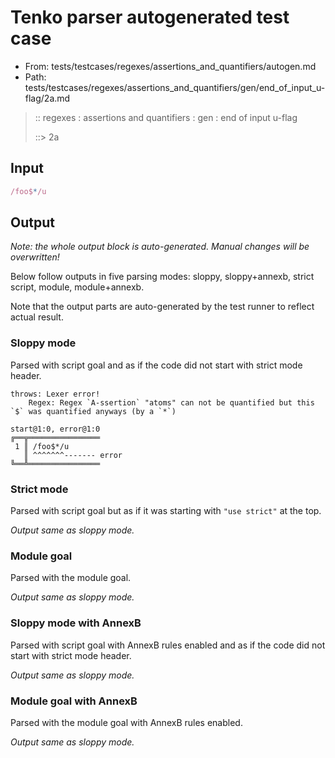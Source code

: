 # Tenko parser autogenerated test case

- From: tests/testcases/regexes/assertions_and_quantifiers/autogen.md
- Path: tests/testcases/regexes/assertions_and_quantifiers/gen/end_of_input_u-flag/2a.md

> :: regexes : assertions and quantifiers : gen : end of input u-flag
>
> ::> 2a

## Input


`````js
/foo$*/u
`````

## Output

_Note: the whole output block is auto-generated. Manual changes will be overwritten!_

Below follow outputs in five parsing modes: sloppy, sloppy+annexb, strict script, module, module+annexb.

Note that the output parts are auto-generated by the test runner to reflect actual result.

### Sloppy mode

Parsed with script goal and as if the code did not start with strict mode header.

`````
throws: Lexer error!
    Regex: Regex `A-ssertion` "atoms" can not be quantified but this `$` was quantified anyways (by a `*`)

start@1:0, error@1:0
╔══╦════════════════
 1 ║ /foo$*/u
   ║ ^^^^^^^------- error
╚══╩════════════════

`````

### Strict mode

Parsed with script goal but as if it was starting with `"use strict"` at the top.

_Output same as sloppy mode._

### Module goal

Parsed with the module goal.

_Output same as sloppy mode._

### Sloppy mode with AnnexB

Parsed with script goal with AnnexB rules enabled and as if the code did not start with strict mode header.

_Output same as sloppy mode._

### Module goal with AnnexB

Parsed with the module goal with AnnexB rules enabled.

_Output same as sloppy mode._
